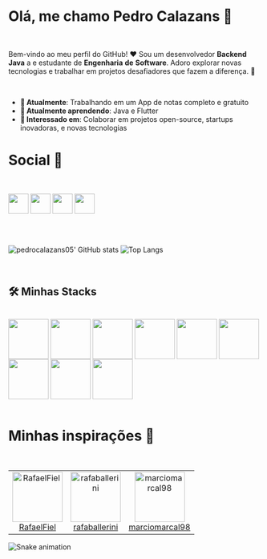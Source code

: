 # Olá, me chamo Pedro Calazans 👋

<br>

Bem-vindo ao meu perfil do GitHub! ❤️
Sou um desenvolvedor **Backend** **Java** a e estudante de **Engenharia** **de** **Software**. 
Adoro explorar novas tecnologias e trabalhar em projetos desafiadores que fazem a diferença. 🤠

<br>

- **🔭 Atualmente**: Trabalhando em um App de notas completo e gratuito
- **🌱 Atualmente aprendendo**: Java e Flutter
- **👯 Interessado em**: Colaborar em projetos open-source, startups inovadoras, e novas tecnologias

# Social 📱

<br>

<a href = "https://www.linkedin.com/in/pedrocalazans05/" target="_blank" rel="noopener noreferrer"><img height = "40px" weight = "40px" src = "https://img.shields.io/badge/LinkedIn-0077B5?style=for-the-badge&logo=linkedin&logoColor=white"></a>
<a href = "https://www.instagram.com/pedrocalazans05" target="_blank" rel="noopener noreferrer"><img height = "40px" weight = "40px" src = "https://img.shields.io/badge/Instagram-E4405F?style=for-the-badge&logo=instagram&logoColor=white"></a>
<a href = "mailto:pedrocalazans05@gmail.com" target="_blank" rel="noopener noreferrer"><img height = "40px" weight = "40px" src = "https://img.shields.io/badge/-Gmail-%23333?style=for-the-badge&logo=gmail&logoColor=white" target="_blank"></a>
<a href = "pedrocalazans05" target="_blank" rel="noopener noreferrer"><img height = "40px" weight = "40px" src = "https://img.shields.io/badge/Discord-7289DA?style=for-the-badge&logo=discord&logoColor=white"></a>

##

<br>
  
![pedrocalazans05' GitHub stats](https://github-readme-stats.vercel.app/api?username=pedrocalazans05&show_icons=true&theme=dark) ![Top Langs](https://github-readme-stats.vercel.app/api/top-langs/?username=pedrocalazans05&layout=compact&theme=dark)

<br>

## 🛠️ Minhas Stacks

<br>

<div style="display: inline_block">
  <img align="center" height = "80px" weight = "80px" src="https://cdn.jsdelivr.net/gh/devicons/devicon@latest/icons/java/java-original-wordmark.svg" />
  <img align="center" height = "80px" weight = "80px" src="https://cdn.jsdelivr.net/gh/devicons/devicon@latest/icons/spring/spring-original.svg" />
  <img align="center" height = "80px" weight = "80px" src="https://cdn.jsdelivr.net/gh/devicons/devicon@latest/icons/mysql/mysql-original-wordmark.svg" />
  <img align="center" height = "80px" weight = "80px" src="https://cdn.jsdelivr.net/gh/devicons/devicon@latest/icons/dart/dart-original.svg" />
  <img align="center" height = "80px" weight = "80px" src="https://cdn.jsdelivr.net/gh/devicons/devicon@latest/icons/flutter/flutter-original.svg" />
  <img align="center" height = "80px" weight = "80px" src="https://cdn.jsdelivr.net/gh/devicons/devicon@latest/icons/html5/html5-original.svg" />
  <img align="center" height = "80px" weight = "80px" src="https://cdn.jsdelivr.net/gh/devicons/devicon@latest/icons/css3/css3-original.svg" />
  <img align="center" height = "80px" weight = "80px" src="https://cdn.jsdelivr.net/gh/devicons/devicon@latest/icons/javascript/javascript-original.svg" />
  <img align="center" height = "80px" weight = "80px" src="https://cdn.jsdelivr.net/gh/devicons/devicon@latest/icons/figma/figma-original.svg" />
</div>
            
<br>
  
# Minhas inspirações 🌟

<br>

<table>
  <tr>
    <td align="center">
      <a href="https://github.com/RafaelFiel" target="_blank" rel="noopener noreferrer">
        <img src="https://avatars2.githubusercontent.com/u/85134838" width="100px;" alt="RafaelFiel"/>
      </a>
      <br />
      <a href="https://github.com/RafaelFiel" target="_blank" rel="noopener noreferrer">RafaelFiel</a>
    </td>
    <td align="center">
      <a href="https://github.com/rafaballerini" target="_blank" rel="noopener noreferrer">
        <img src="https://avatars2.githubusercontent.com/u/54322854" width="100px;" alt="rafaballerini"/>
      </a>
      <br />
      <a href="https://github.com/rafaballerini" target="_blank" rel="noopener noreferrer">rafaballerini</a>
    </td>
    <td align="center">
      <a href="https://github.com/marciomarcal98" target="_blank" rel="noopener noreferrer">
        <img src="https://avatars2.githubusercontent.com/u/48536961" width="100px;" alt="marciomarcal98"/>
      </a>
      <br />
      <a href="https://github.com/marciomarcal98" target="_blank" rel="noopener noreferrer">marciomarcal98</a>
    </td>
  </tr>
</table>

![Snake animation ](https://github.com/pedrocalazans05/)
